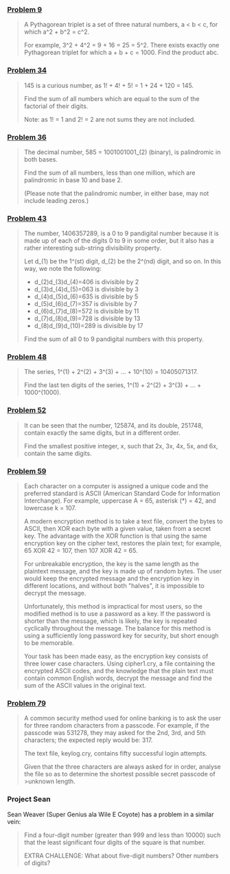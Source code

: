 ### [Problem 9](https://projecteuler.net/problem=9)

> A Pythagorean triplet is a set of three natural numbers, a < b < c, for which a^2 + b^2 = c^2.
> 
> For example, 3^2 + 4^2 = 9 + 16 = 25 = 5^2.  There exists exactly one Pythagorean triplet for which a + b + c = 1000.  Find the product abc.

### [Problem 34](https://projecteuler.net/problem=34)

> 145 is a curious number, as 1! + 4! + 5! = 1 + 24 + 120 = 145.
>
> Find the sum of all numbers which are equal to the sum of the factorial of their digits.
> 
> Note: as 1! = 1 and 2! = 2 are not sums they are not included.

### [Problem 36](https://projecteuler.net/problem=36)

> The decimal number, 585 = 1001001001_(2) (binary), is palindromic in both bases.
>
> Find the sum of all numbers, less than one million, which are palindromic in base 10 and base 2.
>
> (Please note that the palindromic number, in either base, may not include leading zeros.)

### [Problem 43](https://projecteuler.net/problem=43)

> The number, 1406357289, is a 0 to 9 pandigital number because it is made up of each of the digits 0 to 9 in some order, but it also has a rather interesting sub-string divisibility property.
>
> Let d_(1) be the 1^(st) digit, d_(2) be the 2^(nd) digit, and so on. In this way, we note the following:
>
>    * d_(2)d_(3)d_(4)=406 is divisible by 2
>    * d_(3)d_(4)d_(5)=063 is divisible by 3
>    * d_(4)d_(5)d_(6)=635 is divisible by 5
>    * d_(5)d_(6)d_(7)=357 is divisible by 7
>    * d_(6)d_(7)d_(8)=572 is divisible by 11
>    * d_(7)d_(8)d_(9)=728 is divisible by 13
>    * d_(8)d_(9)d_(10)=289 is divisible by 17
>
> Find the sum of all 0 to 9 pandigital numbers with this property.  

### [Problem 48](https://projecteuler.net/problem=48)

> The series, 1^(1) + 2^(2) + 3^(3) + ... + 10^(10) = 10405071317.
>
> Find the last ten digits of the series, 1^(1) + 2^(2) + 3^(3) + ... + 1000^(1000).

### [Problem 52](https://projecteuler.net/problem=52)

>It can be seen that the number, 125874, and its double, 251748, contain exactly the same digits, but in a different order.
>
> Find the smallest positive integer, x, such that 2x, 3x, 4x, 5x, and 6x, contain the same digits. 

### [Problem 59](https://projecteuler.net/problem=59)

> Each character on a computer is assigned a unique code and the preferred standard is ASCII (American Standard Code for Information Interchange). For example, uppercase A = 65, asterisk (*) = 42, and lowercase k = 107.
>
> A modern encryption method is to take a text file, convert the bytes to ASCII, then XOR each byte with a given value, taken from a secret key. The advantage with the XOR function is that using the same encryption key on the cipher text, restores the plain text; for example, 65 XOR 42 = 107, then 107 XOR 42 = 65.
>
> For unbreakable encryption, the key is the same length as the plaintext message, and the key is made up of random bytes. The user would keep the encrypted message and the encryption key in different locations, and without both "halves", it is impossible to decrypt the message.
>
> Unfortunately, this method is impractical for most users, so the modified method is to use a password as a key. If the password is shorter than the message, which is likely, the key is repeated cyclically throughout the message. The balance for this method is using a sufficiently long password key for security, but short enough
to be memorable.
>
> Your task has been made easy, as the encryption key consists of three lower case characters. Using cipher1.cry, a file containing the encrypted ASCII codes, and the knowledge that the plain text must contain common English words, decrypt the message and find the sum of the ASCII values in the original text.

### [Problem 79](https://projecteuler.net/problem=79)

> A common security method used for online banking is to ask the user for three random characters from a passcode. For example, if the passcode was 531278, they may asked for the 2nd, 3rd, and 5th characters; the expected reply would be: 317.
>
> The text file, keylog.cry, contains fifty successful login attempts.
>
> Given that the three characters are always asked for in order, analyse the file so as to determine the shortest possible secret passcode of >unknown length.

### Project Sean
Sean Weaver (Super Genius ala Wile E Coyote) has a problem in a similar vein:

> Find a four-digit number (greater than 999 and less than 10000) such that the least significant four digits of the square is that number.
>
> EXTRA CHALLENGE:
> What about five-digit numbers? Other numbers of digits?

